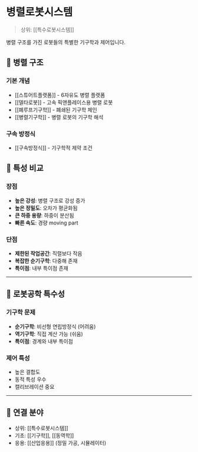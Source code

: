 # 병렬로봇시스템

> 상위: [[특수로봇시스템]]

병렬 구조를 가진 로봇들의 특별한 기구학과 제어입니다.

## 🔗 병렬 구조

### 기본 개념
- [[스튜어트플랫폼]] - 6자유도 병렬 플랫폼
- [[델타로봇]] - 고속 픽앤플레이스용 병렬 로봇
- [[폐루프기구학]] - 폐쇄된 기구학 체인
- [[병렬기구학]] - 병렬 로봇의 기구학 해석

### 구속 방정식
- [[구속방정식]] - 기구학적 제약 조건

## 🎯 특성 비교

### 장점
- **높은 강성**: 병렬 구조로 강성 증가
- **높은 정밀도**: 오차가 평균화됨
- **큰 하중 용량**: 하중이 분산됨
- **빠른 속도**: 경량 moving part

### 단점
- **제한된 작업공간**: 직렬보다 작음
- **복잡한 순기구학**: 다중해 존재
- **특이점**: 내부 특이점 존재

---

## 🔗 로봇공학 특수성

### 기구학 문제
- **순기구학**: 비선형 연립방정식 (어려움)
- **역기구학**: 직접 계산 가능 (쉬움)
- **특이점**: 경계와 내부 특이점

### 제어 특성
- 높은 결합도
- 동적 특성 우수
- 캘리브레이션 중요

---

## 🔗 연결 분야
- 상위: [[특수로봇시스템]]
- 기초: [[기구학]], [[동역학]]
- 응용: [[산업응용]] (정밀 가공, 시뮬레이터)